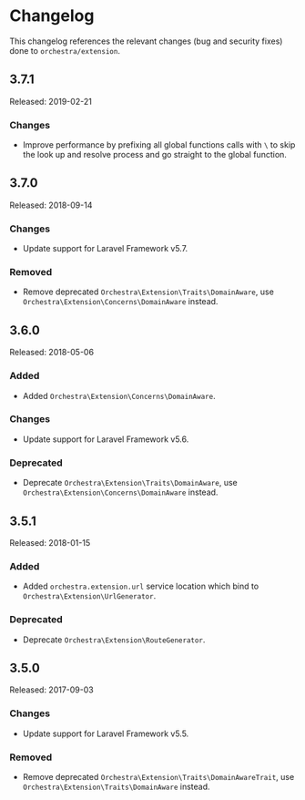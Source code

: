 # Changelog

This changelog references the relevant changes (bug and security fixes) done to `orchestra/extension`.

## 3.7.1

Released: 2019-02-21

### Changes

* Improve performance by prefixing all global functions calls with `\` to skip the look up and resolve process and go straight to the global function.

## 3.7.0

Released: 2018-09-14

### Changes

* Update support for Laravel Framework v5.7.

### Removed

* Remove deprecated `Orchestra\Extension\Traits\DomainAware`, use `Orchestra\Extension\Concerns\DomainAware` instead.

## 3.6.0

Released: 2018-05-06

### Added

* Added `Orchestra\Extension\Concerns\DomainAware`.

### Changes

* Update support for Laravel Framework v5.6.

### Deprecated

* Deprecate `Orchestra\Extension\Traits\DomainAware`, use `Orchestra\Extension\Concerns\DomainAware` instead.

## 3.5.1

Released: 2018-01-15

### Added

* Added `orchestra.extension.url` service location which bind to `Orchestra\Extension\UrlGenerator`.

### Deprecated

* Deprecate `Orchestra\Extension\RouteGenerator`.

## 3.5.0

Released: 2017-09-03

### Changes

* Update support for Laravel Framework v5.5.

### Removed

* Remove deprecated `Orchestra\Extension\Traits\DomainAwareTrait`, use `Orchestra\Extension\Traits\DomainAware` instead.
